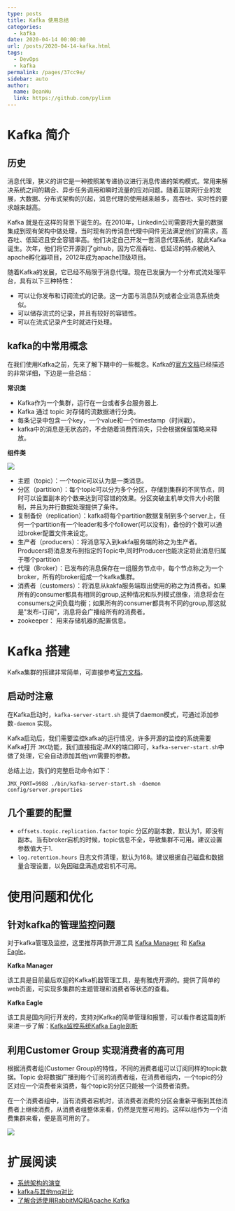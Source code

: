 ```yaml
---
type: posts
title: Kafka 使用总结
categories: 
  - kafka
date: 2020-04-14 00:00:00
url: /posts/2020-04-14-kafka.html
tags: 
  - DevOps
  - kafka
permalink: /pages/37cc9e/
sidebar: auto
author: 
  name: DeanWu
  link: https://github.com/pylixm
---
```


# Kafka 简介

## 历史 

消息代理，狭义的讲它是一种按照某专递协议进行消息传递的架构模式。常用来解决系统之间的耦合、异步任务调用和瞬时流量的应对问题。随着互联网行业的发展，大数据、分布式架构的兴起，消息代理的使用越来越多，高吞吐、实时性的要求越来越高。

Kafka 就是在这样的背景下诞生的。在2010年，Linkedin公司需要将大量的数据集成到现有架构中做处理，当时现有的传消息代理中间件无法满足他们的需求，高吞吐、低延迟且安全容错率高。他们决定自己开发一套消息代理系统，就此Kafka 诞生。次年，他们将它开源到了github，因为它高吞吐、低延迟的特点被纳入apache孵化器项目，2012年成为apache顶级项目。

随着Kafka的发展，它已经不局限于消息代理。现在已发展为一个分布式流处理平台，具有以下三种特性：

- 可以让你发布和订阅流式的记录。这一方面与消息队列或者企业消息系统类似。
- 可以储存流式的记录，并且有较好的容错性。
- 可以在流式记录产生时就进行处理。

## kafka的中常用概念

在我们使用Kafka之前，先来了解下期中的一些概念。Kafka的[官方文档](http://kafka.apache.org/intro)已经描述的非常详细，下边是一些总结：

**常识类**

- Kafka作为一个集群，运行在一台或者多台服务器上.
- Kafka 通过 topic 对存储的流数据进行分类。
- 每条记录中包含一个key，一个value和一个timestamp（时间戳）。
- kafka中的消息是无状态的，不会随着消费而消失，只会根据保留策略来释放。

**组件类**

![](/static/imgs/kafka/kafka_architecture.png)

- 主题（topic）：一个topic可以认为是一类消息。
- 分区（partition）：每个topic可以分为多个分区，存储到集群的不同节点，同时可以设置副本的个数来达到可容错的效果。分区突破主机单文件大小的限制，并且为并行数据处理提供了条件。
- 复制备份（replication）：kafka将每个partition数据复制到多个server上，任何一个partition有一个leader和多个follower(可以没有)，备份的个数可以通过broker配置文件来设定。
- 生产者（producers）：将消息写入到kakfa服务端的称之为生产者。Producers将消息发布到指定的Topic中,同时Producer也能决定将此消息归属于哪个partition
- 代理（Broker）：已发布的消息保存在一组服务节点中，每个节点称之为一个broker，所有的broker组成一个kafka集群。
- 消费者（customers）：将消息从kakfa服务端取出使用的称之为消费者。如果所有的consumer都具有相同的group,这种情况和队列模式很像，消息将会在consumers之间负载均衡；如果所有的consumer都具有不同的group,那这就是"发布-订阅"，消息将会广播给所有的消费者。
- zookeeper： 用来存储机器的配置信息。

# Kafka 搭建

Kafka集群的搭建非常简单，可直接参考[官方文档](http://kafka.apache.org/quickstart)。

## 启动时注意

在Kafka启动时，`kafka-server-start.sh` 提供了daemon模式，可通过添加参数`-daemon` 实现。

Kafka启动后，我们需要监控kafka的运行情况，许多开源的监控的系统需要Kafka打开 `JMX`功能，我们直接指定JMX的端口即可，`kafka-server-start.sh`中做了处理，它会自动添加其他jvm需要的参数。

总结上边，我们的完整启动命令如下：

```
JMX_PORT=9988 ./bin/kafka-server-start.sh -daemon config/server.properties
```
## 几个重要的配置

- `offsets.topic.replication.factor` topic 分区的副本数，默认为1，即没有副本。当有broker宕机的时候，topic信息不全，导致集群不可用。建议设置参数值大于1.
- `log.retention.hours` 日志文件清理，默认为168。建议根据自己磁盘和数据量合理设置，以免因磁盘满造成宕机不可用。

# 使用问题和优化

## 针对kafka的管理监控问题

对于kafka管理及监控，这里推荐两款开源工具 [Kafka Manager](https://github.com/yahoo/CMAK) 和 [Kafka Eagle](https://github.com/smartloli/kafka-eagle)。

**Kafka Manager**

该工具是目前最后欢迎的Kafka机器管理工具，是有雅虎开源的。提供了简单的web页面，可实现多集群的主题管理和消费者等状态的查看。

**Kafka Eagle**

该工具是国内同行开发的，支持对Kafka的简单管理和报警，可以看作者这篇剖析来进一步了解：[Kafka监控系统Kafka Eagle剖析](https://www.cnblogs.com/smartloli/p/9371904.html)

## 利用Customer Group 实现消费者的高可用 

根据消费者组(Customer Group)的特性，不同的消费者组可以订阅同样的topic数据。Topic 会将数据广播到每个订阅的消费者组，在消费者组内，一个topic的分区对应一个消费者来消费，每个topic的分区只能被一个消费者消费。

在一个消费者组中，当有消费者宕机时，该消费者消费的分区会重新平衡到其他消费者上继续消费，从消费者组整体来看，仍然是完整可用的。这样以组作为一个消费集群来看，便是高可用的了。

![](/static/imgs/kafka/consumer-groups.png)

# 扩展阅读

- [系统架构的演变](https://blog.csdn.net/GitChat/article/details/80991660)
- [kafka与其他mq对比](https://stackshare.io/stackups/activemq-vs-kafka-vs-rabbitmq)
- [了解合适使用RabbitMQ和Apache Kafka](https://tanzu.vmware.com/content/blog/understanding-when-to-use-rabbitmq-or-apache-kafka)